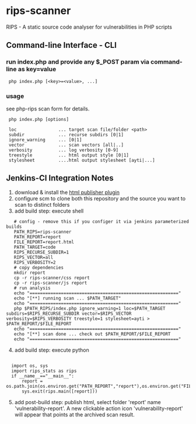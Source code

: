 # rips-scanner
RIPS - A static source code analyser for vulnerabilities in PHP scripts

## Command-line Interface - CLI

### run index.php and provide any $_POST param via command-line as key=value

```
 php index.php [<key>=<value>, ...]
```

### usage

see php-rips scan form for details.

```
 php index.php [options]
 
 loc 				... target scan file/folder <path>
 subdir				... recurse subdirs [0|1]
 ignore_warning		... [0|1]
 vector				... scan vectors [all|..]
 verbosity			... log verbosity [0-9]
 treestyle			... html output style [0|1]
 stylesheet			....html output stylesheet [ayti|...]
```

## Jenkins-CI Integration Notes

1. download & install the [html publisher plugin](https://wiki.jenkins-ci.org/display/JENKINS/HTML+Publisher+Plugin)
2. configure scm to clone both this repository and the source you want to scan to distinct folders
3. add build step: execute shell

  ```
	 # config - remove this if you configer it via jenkins parameterized builds
	 PATH_RIPS=rips-scanner
	 PATH_REPORT=report
	 FILE_REPORT=report.html
	 PATH_TARGET=code
	 RIPS_RECURSE_SUBDIR=1
	 RIPS_VECTOR=all
	 RIPS_VERBOSITY=2
	 # copy dependencies
	 mkdir report
	 cp -r rips-scanner/css report
	 cp -r rips-scanner/js report
	 # run analysis
	 echo "========================================================="
	 echo "[**] running scan ... $PATH_TARGET"
	 echo "========================================================="
	 php $PATH_RIPS/index.php ignore_warning=1 loc=$PATH_TARGET subdirs=$RIPS_RECURSE_SUBDIR vector=$RIPS_VECTOR verbosity=$RIPS_VERBOSITY treestyle=1 stylesheet=ayti > $PATH_REPORT/$FILE_REPORT
	 echo "=========================================================" 
	 echo "[**] scan done ... check out $PATH_REPORT/$FILE_REPORT
	 echo "========================================================="
 ```
  
4. add build step: execute python
  
  ```
    
	import os, sys
	import rips_stats as rips
	if __name__=="__main__":
	    report = os.path.join(os.environ.get("PATH_REPORT","report"),os.environ.get("FILE_REPORT","report.html"))
	    sys.exit(rips.main([report]))
  ```
  
5. add post-build step: publish html, select folder 'report' name 'vulnerability-report'. A new clickable action icon 'vulnerability-report' will appear that points at the archived scan result.